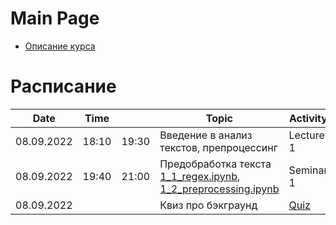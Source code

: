 # Main Page

* [Описание курса](course_description.md)

# Расписание
| Date       | Time  |       | Topic                                                                                                                                                        | Activity   | Group |
|------------|-------|-------|--------------------------------------------------------------------------------------------------------------------------------------------------------------|------------|-------|
| 08.09.2022 | 18:10 | 19:30 | Введение в анализ текстов, препроцессинг| Lecture 1  |       |
| 08.09.2022 | 19:40 | 21:00 | Предобработка текста [1_1_regex.ipynb](https://colab.research.google.com/drive/1NOweTWJlNmjgEsIzlAuBE6M7-GH3MZuh?usp=sharing), [1_2_preprocessing.ipynb](https://colab.research.google.com/drive/1wf45OqaHlC2wLYfuA46s7ok698Y5ByuZ?usp=sharing) | Seminar 1 | 1,2 |
| 08.09.2022 |       |       | Квиз про бэкграунд| [Quiz](https://docs.google.com/forms/d/e/1FAIpQLScGvDEJ15Le7B-Ti7LRIx9t7FfSwCaDh-j_n33zXfWuSZ-q1Q/viewform)       |       |
